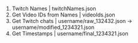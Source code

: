 1. Twitch Names | twitchNames.json
2. Get Video IDs from Names | videoIds.json
3. Get Twitch chats | username/raw_132432.json -> username/modified_1234321.json
4. Get Timestamps | username/final_1234321.json
